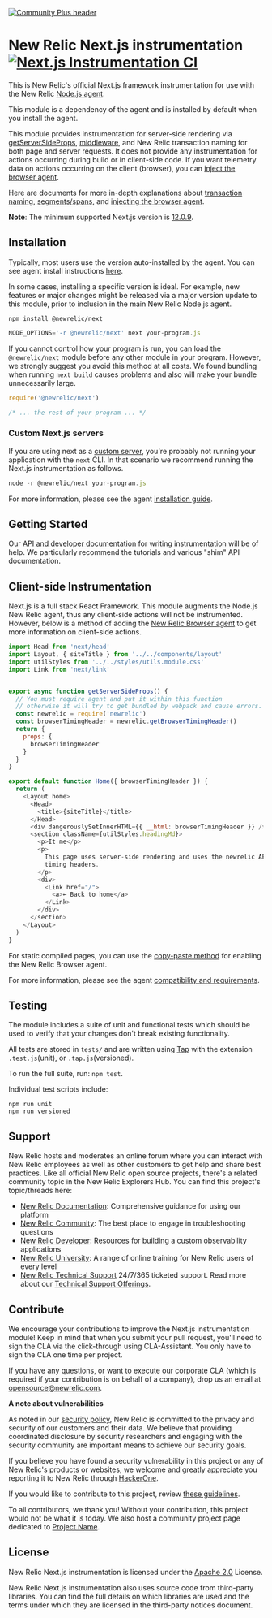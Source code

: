 [![Community Plus header](https://github.com/newrelic/opensource-website/raw/master/src/images/categories/Community_Plus.png)](https://opensource.newrelic.com/oss-category/#community-plus)

# New Relic Next.js instrumentation [![Next.js Instrumentation CI][1]][2]

This is New Relic's official Next.js framework instrumentation for use with the New Relic [Node.js agent](https://github.com/newrelic/node-newrelic).

This module is a dependency of the agent and is installed by default when you install the agent.

This module provides instrumentation for server-side rendering via [getServerSideProps](https://nextjs.org/docs/basic-features/data-fetching/get-server-side-props), [middleware](https://nextjs.org/docs/middleware), and New Relic transaction naming for both page and server requests. It does not provide any instrumentation for actions occurring during build or in client-side code.  If you want telemetry data on actions occurring on the client (browser), you can [inject the browser agent](./docs/inject-browser-agent.md).

Here are documents for more in-depth explanations about [transaction naming](./docs/transactions.md), [segments/spans](./docs/segments-and-spans.md), and [injecting the browser agent](./docs/inject-browser-agent.md).

**Note**: The minimum supported Next.js version is [12.0.9](https://github.com/vercel/next.js/releases/tag/v12.0.9).

## Installation

Typically, most users use the version auto-installed by the agent. You can see agent install instructions [here](https://github.com/newrelic/node-newrelic#installation-and-getting-started).

In some cases, installing a specific version is ideal. For example, new features or major changes might be released via a major version update to this module, prior to inclusion in the main New Relic Node.js agent.

```
npm install @newrelic/next
```

```js
NODE_OPTIONS='-r @newrelic/next' next your-program.js
```

If you cannot control how your program is run, you can load the `@newrelic/next` module before any other module in your program. However, we strongly suggest you avoid this method at all costs.  We found bundling when running `next build` causes problems and also will make your bundle unnecessarily large.

```js
require('@newrelic/next')

/* ... the rest of your program ... */
```

### Custom Next.js servers

If you are using next as a [custom server](https://nextjs.org/docs/advanced-features/custom-server), you're probably not running your application with the `next` CLI.  In that scenario we recommend running the Next.js instrumentation as follows.

```js
node -r @newrelic/next your-program.js
```

For more information, please see the agent [installation guide][3].

## Getting Started

Our [API and developer documentation](http://newrelic.github.io/node-newrelic/docs/) for writing instrumentation will be of help. We particularly recommend the tutorials and various "shim" API documentation.

## Client-side Instrumentation

Next.js is a full stack React Framework. This module augments the Node.js New Relic agent, thus any client-side actions will not be instrumented. However, below is a method of adding the [New Relic Browser agent](https://docs.newrelic.com/docs/browser/browser-monitoring/getting-started/introduction-browser-monitoring/) to get more information on client-side actions.

```js
import Head from 'next/head'
import Layout, { siteTitle } from '../../components/layout'
import utilStyles from '../../styles/utils.module.css'
import Link from 'next/link'


export async function getServerSideProps() {
  // You must require agent and put it within this function
  // otherwise it will try to get bundled by webpack and cause errors.
  const newrelic = require('newrelic')
  const browserTimingHeader = newrelic.getBrowserTimingHeader()
  return {
    props: {
      browserTimingHeader
    }
  }
}

export default function Home({ browserTimingHeader }) {
  return (
    <Layout home>
      <Head>
        <title>{siteTitle}</title>
      </Head>
      <div dangerouslySetInnerHTML={{ __html: browserTimingHeader }} />
      <section className={utilStyles.headingMd}>
        <p>It me</p>
        <p>
          This page uses server-side rendering and uses the newrelic API to inject
          timing headers.
        </p>
        <div>
          <Link href="/">
            <a>← Back to home</a>
          </Link>
        </div>
      </section>
    </Layout>
  )
}
```

For static compiled pages, you can use the [copy-paste method](https://docs.newrelic.com/docs/browser/browser-monitoring/installation/install-browser-monitoring-agent/#copy-paste-app) for enabling the New Relic Browser agent.

For more information, please see the agent [compatibility and requirements][4].

## Testing

The module includes a suite of unit and functional tests which should be used to
verify that your changes don't break existing functionality.

All tests are stored in `tests/` and are written using
[Tap](https://www.npmjs.com/package/tap) with the extension `.test.js`(unit), or `.tap.js`(versioned).

To run the full suite, run: `npm test`.

Individual test scripts include:

```
npm run unit
npm run versioned
```

## Support

New Relic hosts and moderates an online forum where you can interact with New Relic employees as well as other customers to get help and share best practices. Like all official New Relic open source projects, there's a related community topic in the New Relic Explorers Hub. You can find this project's topic/threads here:

* [New Relic Documentation](https://docs.newrelic.com/docs/agents/nodejs-agent/getting-started/introduction-new-relic-nodejs): Comprehensive guidance for using our platform
* [New Relic Community](https://discuss.newrelic.com/tags/c/telemetry-data-platform/agents/nodeagent): The best place to engage in troubleshooting questions
* [New Relic Developer](https://developer.newrelic.com/): Resources for building a custom observability applications
* [New Relic University](https://learn.newrelic.com/): A range of online training for New Relic users of every level
* [New Relic Technical Support](https://support.newrelic.com/) 24/7/365 ticketed support. Read more about our [Technical Support Offerings](https://docs.newrelic.com/docs/licenses/license-information/general-usage-licenses/support-plan).

## Contribute

We encourage your contributions to improve the Next.js instrumentation module! Keep in mind that when you submit your pull request, you'll need to sign the CLA via the click-through using CLA-Assistant. You only have to sign the CLA one time per project.

If you have any questions, or want to execute our corporate CLA (which is required if your contribution is on behalf of a company), drop us an email at opensource@newrelic.com.

**A note about vulnerabilities**

As noted in our [security policy](../../security/policy), New Relic is committed to the privacy and security of our customers and their data. We believe that providing coordinated disclosure by security researchers and engaging with the security community are important means to achieve our security goals.

If you believe you have found a security vulnerability in this project or any of New Relic's products or websites, we welcome and greatly appreciate you reporting it to New Relic through [HackerOne](https://hackerone.com/newrelic).

If you would like to contribute to this project, review [these guidelines](./CONTRIBUTING.md).

To all contributors, we thank you!  Without your contribution, this project would not be what it is today.  We also host a community project page dedicated to [Project Name](<LINK TO https://opensource.newrelic.com/projects/... PAGE>).

## License
New Relic Next.js instrumentation is licensed under the [Apache 2.0](http://apache.org/licenses/LICENSE-2.0.txt) License.

New Relic Next.js instrumentation also uses source code from third-party libraries. You can find the full details on which libraries are used and the terms under which they are licensed in the third-party notices document.

[1]: https://github.com/newrelic/newrelic-node-nextjs/workflows/Next.js%20Instrumentation%20CI/badge.svg
[2]: https://github.com/newrelic/node-newrelic-nextjs/actions
[3]: https://docs.newrelic.com/docs/agents/nodejs-agent/installation-configuration/install-nodejs-agent
[4]: https://docs.newrelic.com/docs/agents/nodejs-agent/getting-started/compatibility-requirements-nodejs-agent
